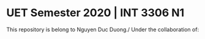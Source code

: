 
# UET Semester 2020 | INT 3306 N1
This repository is belong to Nguyen Duc Duong./
Under the collaboration of:
